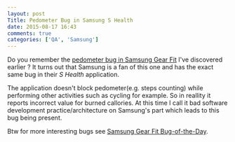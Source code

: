 ```yaml
---
layout: post
Title: Pedometer Bug in Samsung S Health
date: 2015-08-17 16:43
comments: true
categories: ['QA', 'Samsung']
---
```


Do you remember the 
[pedometer bug in Samsung Gear Fit](/blog/2015/01/09/pedometer-bug-in-samsung-gear-fit-smartwatch/)
I've discovered earlier ? It turns out that Samsung is a fan of this one
and has the exact same bug in their *S Health* application.

The application doesn't block pedometer(e.g. steps counting) while
performing other activities such as cycling for example. So in reallity it
reports incorrect value for burned callories. At this time I call it
bad software development practice/architecture on Samsung's part which leads
to this bug being present.

Btw for more interesting bugs see
[Samsung Gear Fit Bug-of-the-Day](http://gearfitbugs.tumblr.com/).
